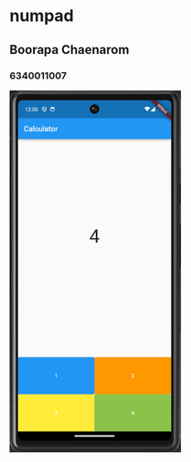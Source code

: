 # numpad

## Boorapa Chaenarom

### 6340011007

<img src="assets/images/numpad.png" style="width: 300px;">